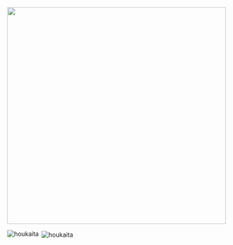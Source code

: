 <img src='https://www.datocms-assets.com/48251/1621247925-289-2899128undertale-home.gif' height=500 width=100%>

<p><img align="left" src="https://github-readme-stats.vercel.app/api/top-langs?username=houkaita&show_icons=true&l&ocale=en&layout=compact&theme=tokyonight" alt="houkaita" /></p>

<p>&nbsp;<img align="center" src="https://github-readme-stats.vercel.app/api?username=houkaita&show_icons=true&locale=en&theme=tokyonight&layout-compact" alt="houkaita" /></p>
